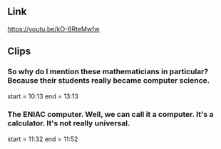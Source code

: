 ## Link
https://youtu.be/kO-8RteMwfw

## Clips

### So why do I mention these mathematicians in particular? Because their students really became computer science.
start = 10:13
end = 13:13

### The ENIAC computer. Well, we can call it a computer. It's a calculator. It's not really universal.
start = 11:32
end = 11:52



